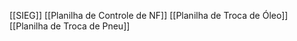 [[SIEG]]
[[Planilha de Controle de NF]]
[[Planilha de Troca de Óleo]]
[[Planilha de Troca de Pneu]]
